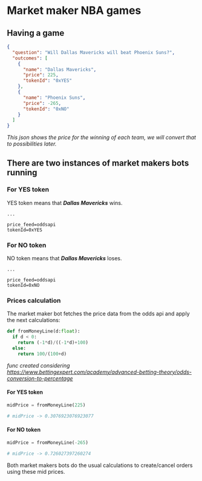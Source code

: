 # Market maker NBA games

## Having a game

```json
{
  "question": "Will Dallas Mavericks will beat Phoenix Suns?",
  "outcomes": [
    {
      "name": "Dallas Mavericks",
      "price": 225,
      "tokenId": "0xYES"
    },
    {
      "name": "Phoenix Suns",
      "price": -265,
      "tokenId": "0xNO"
    }
  ]
}
```
*This json shows the price for the winning of each team, we will convert that to possibilities later.*

## There are two instances of market makers bots running

### For YES token

YES token means that ***Dallas Mavericks*** wins.

```env
...

price_feed=oddsapi
tokenId=0xYES
```


### For NO token

NO token means that ***Dallas Mavericks*** loses.

```env
...

price_feed=oddsapi
tokenId=0xNO
```

### Prices calculation

The market maker bot fetches the price data from the odds api and apply the next calculations:

```python
def fromMoneyLine(d:float):
  if d < 0:
    return (-1*d)/((-1*d)+100)
  else:
    return 100/(100+d)
```

*func created considering https://www.bettingexpert.com/academy/advanced-betting-theory/odds-conversion-to-percentage*

#### For YES token

```python
midPrice = fromMoneyLine(225)

# midPrice -> 0.3076923076923077
```


#### For NO token

```python
midPrice = fromMoneyLine(-265)

# midPrice -> 0.726027397260274
```

Both market makers bots do the usual calculations to create/cancel orders using these mid prices.